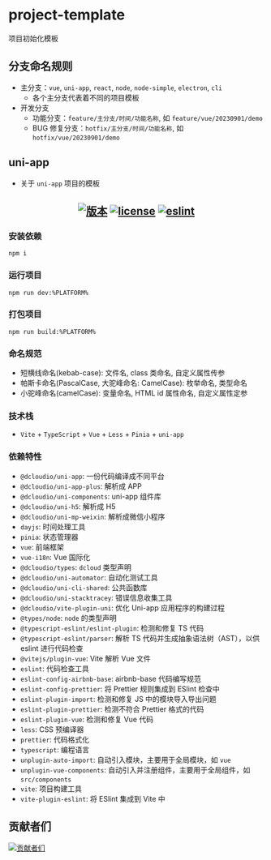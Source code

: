# project-template

项目初始化模板

## 分支命名规则

- 主分支：`vue`, `uni-app`, `react`, `node`, `node-simple`, `electron`, `cli`
  - 各个主分支代表着不同的项目模板
- 开发分支
  - 功能分支：`feature/主分支/时间/功能名称`, 如 `feature/vue/20230901/demo`
  - BUG 修复分支：`hotfix/主分支/时间/功能名称`, 如 `hotfix/vue/20230901/demo`

## uni-app

- 关于 `uni-app` 项目的模板

<h2 align="center">
  <a href="https://gitee.com/biaovorg/project-template/tree/uni-app"><img src="https://img.shields.io/badge/version-v1.2.8-blue" alt="版本" /></a>
  <a href="https://gitee.com/biaovorg/project-template/blob/uni-app/LICENSE"><img src="https://img.shields.io/badge/license-MIT-green" alt="license" /></a>
  <a href="https://gitee.com/biaovorg/project-template/blob/uni-app/.eslintrc.js"><img src="https://img.shields.io/badge/eslint-prettier-blue?logo=eslint" alt="eslint"  /></a>
</h2>

### 安装依赖

```Basic
npm i
```

### 运行项目

```Basic
npm run dev:%PLATFORM%
```

### 打包项目

```Basic
npm run build:%PLATFORM%
```

### 命名规范

- 短横线命名(kebab-case): 文件名, class 类命名, 自定义属性传参
- 帕斯卡命名(PascalCase, 大驼峰命名: CamelCase): 枚举命名, 类型命名
- 小驼峰命名(camelCase): 变量命名, HTML id 属性命名, 自定义属性定参

### 技术栈

- `Vite` + `TypeScript` + `Vue` + `Less` + `Pinia` + `uni-app`

### 依赖特性

- `@dcloudio/uni-app`: 一份代码编译成不同平台
- `@dcloudio/uni-app-plus`: 解析成 APP
- `@dcloudio/uni-components`: uni-app 组件库
- `@dcloudio/uni-h5`: 解析成 H5
- `@dcloudio/uni-mp-weixin`: 解析成微信小程序
- `dayjs`: 时间处理工具
- `pinia`: 状态管理器
- `vue`: 前端框架
- `vue-i18n`: Vue 国际化
- `@dcloudio/types`: `dcloud` 类型声明
- `@dcloudio/uni-automator`: 自动化测试工具
- `@dcloudio/uni-cli-shared`: 公共函数库
- `@dcloudio/uni-stacktracey`: 错误信息收集工具
- `@dcloudio/vite-plugin-uni`: 优化 Uni-app 应用程序的构建过程
- `@types/node`: `node` 的类型声明
- `@typescript-eslint/eslint-plugin`: 检测和修复 TS 代码
- `@typescript-eslint/parser`: 解析 TS 代码并生成抽象语法树（AST），以供 eslint 进行代码检查
- `@vitejs/plugin-vue`: Vite 解析 Vue 文件
- `eslint`: 代码检查工具
- `eslint-config-airbnb-base`: airbnb-base 代码编写规范
- `eslint-config-prettier`: 将 Prettier 规则集成到 ESlint 检查中
- `eslint-plugin-import`: 检测和修复 JS 中的模块导入导出问题
- `eslint-plugin-prettier`: 检测不符合 Prettier 格式的代码
- `eslint-plugin-vue`: 检测和修复 Vue 代码
- `less`: CSS 预编译器
- `prettier`: 代码格式化
- `typescript`: 编程语言
- `unplugin-auto-import`: 自动引入模块，主要用于全局模块，如 `vue`
- `unplugin-vue-components`: 自动引入并注册组件，主要用于全局组件，如 `src/components`
- `vite`: 项目构建工具
- `vite-plugin-eslint`: 将 ESlint 集成到 Vite 中

## 贡献者们

[![贡献者们](https://contrib.rocks/image?repo=biaov/project-template)](https://github.com/biaov/project-template/graphs/contributors)

<!--
npm i @dcloudio/uni-app@vue3 @dcloudio/uni-app-plus@vue3 @dcloudio/uni-components@vue3 @dcloudio/uni-h5@vue3 @dcloudio/uni-mp-weixin@vue3 @dcloudio/uni-automator@vue3 @dcloudio/uni-cli-shared@vue3 @dcloudio/uni-stacktracey@vue3 @dcloudio/vite-plugin-uni@vue3
-->
